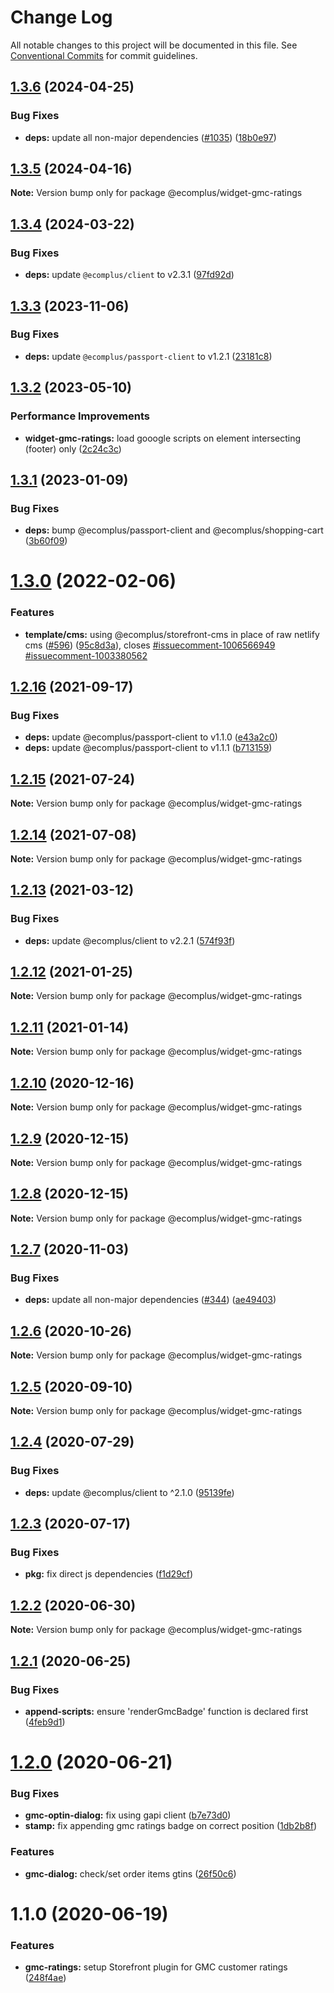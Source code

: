 # Change Log

All notable changes to this project will be documented in this file.
See [Conventional Commits](https://conventionalcommits.org) for commit guidelines.

## [1.3.6](https://github.com/ecomplus/storefront/compare/@ecomplus/widget-gmc-ratings@1.3.5...@ecomplus/widget-gmc-ratings@1.3.6) (2024-04-25)

### Bug Fixes

- **deps:** update all non-major dependencies ([#1035](https://github.com/ecomplus/storefront/issues/1035)) ([18b0e97](https://github.com/ecomplus/storefront/commit/18b0e97b454adc8bcc35bc3cb398900e4cc7ee66))

## [1.3.5](https://github.com/ecomplus/storefront/compare/@ecomplus/widget-gmc-ratings@1.3.4...@ecomplus/widget-gmc-ratings@1.3.5) (2024-04-16)

**Note:** Version bump only for package @ecomplus/widget-gmc-ratings

## [1.3.4](https://github.com/ecomplus/storefront/compare/@ecomplus/widget-gmc-ratings@1.3.3...@ecomplus/widget-gmc-ratings@1.3.4) (2024-03-22)

### Bug Fixes

- **deps:** update `@ecomplus/client` to v2.3.1 ([97fd92d](https://github.com/ecomplus/storefront/commit/97fd92d466fa380785fb1e78729bb4b4f0734b87))

## [1.3.3](https://github.com/ecomplus/storefront/compare/@ecomplus/widget-gmc-ratings@1.3.2...@ecomplus/widget-gmc-ratings@1.3.3) (2023-11-06)

### Bug Fixes

- **deps:** update `@ecomplus/passport-client` to v1.2.1 ([23181c8](https://github.com/ecomplus/storefront/commit/23181c85c136e9dd8d54add7cf43186f6811dab2))

## [1.3.2](https://github.com/ecomplus/storefront/compare/@ecomplus/widget-gmc-ratings@1.3.1...@ecomplus/widget-gmc-ratings@1.3.2) (2023-05-10)

### Performance Improvements

- **widget-gmc-ratings:** load gooogle scripts on element intersecting (footer) only ([2c24c3c](https://github.com/ecomplus/storefront/commit/2c24c3c75d9f0597cf8653ee99dadfbddace22b8))

## [1.3.1](https://github.com/ecomplus/storefront/compare/@ecomplus/widget-gmc-ratings@1.3.0...@ecomplus/widget-gmc-ratings@1.3.1) (2023-01-09)

### Bug Fixes

- **deps:** bump @ecomplus/passport-client and @ecomplus/shopping-cart ([3b60f09](https://github.com/ecomplus/storefront/commit/3b60f098f3fef0621fd045afea47ded663c69967))

# [1.3.0](https://github.com/ecomplus/storefront/compare/@ecomplus/widget-gmc-ratings@1.2.16...@ecomplus/widget-gmc-ratings@1.3.0) (2022-02-06)

### Features

- **template/cms:** using @ecomplus/storefront-cms in place of raw netlify cms ([#596](https://github.com/ecomplus/storefront/issues/596)) ([95c8d3a](https://github.com/ecomplus/storefront/commit/95c8d3ab3f73b0b1dff0a1f5f45b5abfb6dddafa)), closes [#issuecomment-1006566949](https://github.com/ecomplus/storefront/issues/issuecomment-1006566949) [#issuecomment-1003380562](https://github.com/ecomplus/storefront/issues/issuecomment-1003380562)

## [1.2.16](https://github.com/ecomplus/storefront/compare/@ecomplus/widget-gmc-ratings@1.2.15...@ecomplus/widget-gmc-ratings@1.2.16) (2021-09-17)

### Bug Fixes

- **deps:** update @ecomplus/passport-client to v1.1.0 ([e43a2c0](https://github.com/ecomplus/storefront/commit/e43a2c09cb059ecb1a14b532ab5251be86739008))
- **deps:** update @ecomplus/passport-client to v1.1.1 ([b713159](https://github.com/ecomplus/storefront/commit/b7131596a14556ca53c4608a234ace3b12b39943))

## [1.2.15](https://github.com/ecomplus/storefront/compare/@ecomplus/widget-gmc-ratings@1.2.14...@ecomplus/widget-gmc-ratings@1.2.15) (2021-07-24)

**Note:** Version bump only for package @ecomplus/widget-gmc-ratings

## [1.2.14](https://github.com/ecomplus/storefront/compare/@ecomplus/widget-gmc-ratings@1.2.13...@ecomplus/widget-gmc-ratings@1.2.14) (2021-07-08)

**Note:** Version bump only for package @ecomplus/widget-gmc-ratings

## [1.2.13](https://github.com/ecomplus/storefront/compare/@ecomplus/widget-gmc-ratings@1.2.12...@ecomplus/widget-gmc-ratings@1.2.13) (2021-03-12)

### Bug Fixes

- **deps:** update @ecomplus/client to v2.2.1 ([574f93f](https://github.com/ecomplus/storefront/commit/574f93fd027220bb64cad19443e38ce559c69e62))

## [1.2.12](https://github.com/ecomplus/storefront/compare/@ecomplus/widget-gmc-ratings@1.2.11...@ecomplus/widget-gmc-ratings@1.2.12) (2021-01-25)

**Note:** Version bump only for package @ecomplus/widget-gmc-ratings

## [1.2.11](https://github.com/ecomplus/storefront/compare/@ecomplus/widget-gmc-ratings@1.2.10...@ecomplus/widget-gmc-ratings@1.2.11) (2021-01-14)

**Note:** Version bump only for package @ecomplus/widget-gmc-ratings

## [1.2.10](https://github.com/ecomplus/storefront/compare/@ecomplus/widget-gmc-ratings@1.2.9...@ecomplus/widget-gmc-ratings@1.2.10) (2020-12-16)

**Note:** Version bump only for package @ecomplus/widget-gmc-ratings

## [1.2.9](https://github.com/ecomplus/storefront/compare/@ecomplus/widget-gmc-ratings@1.2.8...@ecomplus/widget-gmc-ratings@1.2.9) (2020-12-15)

**Note:** Version bump only for package @ecomplus/widget-gmc-ratings

## [1.2.8](https://github.com/ecomplus/storefront/compare/@ecomplus/widget-gmc-ratings@1.2.7...@ecomplus/widget-gmc-ratings@1.2.8) (2020-12-15)

**Note:** Version bump only for package @ecomplus/widget-gmc-ratings

## [1.2.7](https://github.com/ecomplus/storefront/compare/@ecomplus/widget-gmc-ratings@1.2.6...@ecomplus/widget-gmc-ratings@1.2.7) (2020-11-03)

### Bug Fixes

- **deps:** update all non-major dependencies ([#344](https://github.com/ecomplus/storefront/issues/344)) ([ae49403](https://github.com/ecomplus/storefront/commit/ae4940343a6c656efef8f7536e16b5f88e3f48dd))

## [1.2.6](https://github.com/ecomplus/storefront/compare/@ecomplus/widget-gmc-ratings@1.2.5...@ecomplus/widget-gmc-ratings@1.2.6) (2020-10-26)

**Note:** Version bump only for package @ecomplus/widget-gmc-ratings

## [1.2.5](https://github.com/ecomplus/storefront/compare/@ecomplus/widget-gmc-ratings@1.2.4...@ecomplus/widget-gmc-ratings@1.2.5) (2020-09-10)

**Note:** Version bump only for package @ecomplus/widget-gmc-ratings

## [1.2.4](https://github.com/ecomplus/storefront/compare/@ecomplus/widget-gmc-ratings@1.2.3...@ecomplus/widget-gmc-ratings@1.2.4) (2020-07-29)

### Bug Fixes

- **deps:** update @ecomplus/client to ^2.1.0 ([95139fe](https://github.com/ecomplus/storefront/commit/95139fef754897d7618f5d81fed00493f93eae17))

## [1.2.3](https://github.com/ecomplus/storefront/compare/@ecomplus/widget-gmc-ratings@1.2.2...@ecomplus/widget-gmc-ratings@1.2.3) (2020-07-17)

### Bug Fixes

- **pkg:** fix direct js dependencies ([f1d29cf](https://github.com/ecomplus/storefront/commit/f1d29cfb90df8393c5ff2f82e74f043594e3f08f))

## [1.2.2](https://github.com/ecomplus/storefront/compare/@ecomplus/widget-gmc-ratings@1.2.1...@ecomplus/widget-gmc-ratings@1.2.2) (2020-06-30)

**Note:** Version bump only for package @ecomplus/widget-gmc-ratings

## [1.2.1](https://github.com/ecomplus/storefront/compare/@ecomplus/widget-gmc-ratings@1.2.0...@ecomplus/widget-gmc-ratings@1.2.1) (2020-06-25)

### Bug Fixes

- **append-scripts:** ensure 'renderGmcBadge' function is declared first ([4feb9d1](https://github.com/ecomplus/storefront/commit/4feb9d170dafc7099fd25234882963bce2612088))

# [1.2.0](https://github.com/ecomplus/storefront/compare/@ecomplus/widget-gmc-ratings@1.1.0...@ecomplus/widget-gmc-ratings@1.2.0) (2020-06-21)

### Bug Fixes

- **gmc-optin-dialog:** fix using gapi client ([b7e73d0](https://github.com/ecomplus/storefront/commit/b7e73d076cbb0f8de4cdc3f6725ac9b9a3cd3b42))
- **stamp:** fix appending gmc ratings badge on correct position ([1db2b8f](https://github.com/ecomplus/storefront/commit/1db2b8f503224dde4390ef3784d1bea1648343a6))

### Features

- **gmc-dialog:** check/set order items gtins ([26f50c6](https://github.com/ecomplus/storefront/commit/26f50c671bbff9f59891b699cc2d5e25eaac1059))

# 1.1.0 (2020-06-19)

### Features

- **gmc-ratings:** setup Storefront plugin for GMC customer ratings ([248f4ae](https://github.com/ecomplus/storefront/commit/248f4ae67fddd8c4f6b65b6da5bc2c7757b25c48))
